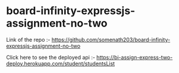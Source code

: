 # board-infinity-expressjs-assignment-no-two

Link of the repo :- https://github.com/somenath203/board-infinity-expressjs-assignment-no-two

Click here to see the deployed api :- https://bi-assign-express-two-deploy.herokuapp.com/student/studentsList
